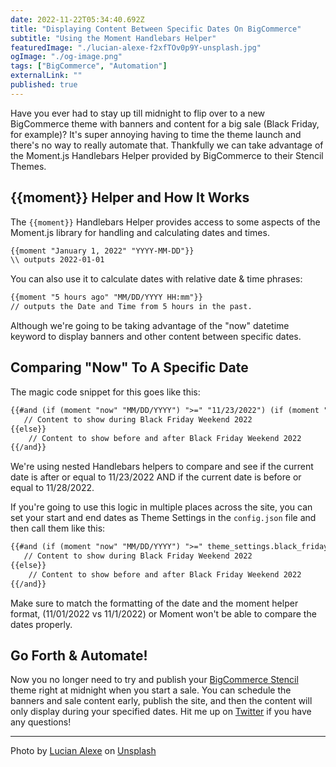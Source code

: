 ```yaml
---
date: 2022-11-22T05:34:40.692Z
title: "Displaying Content Between Specific Dates On BigCommerce" 
subtitle: "Using the Moment Handlebars Helper"
featuredImage: "./lucian-alexe-f2xfTOv0p9Y-unsplash.jpg"
ogImage: "./og-image.png"
tags: ["BigCommerce", "Automation"]
externalLink: ""
published: true
---
```


Have you ever had to stay up till midnight to flip over to a new BigCommerce theme with banners and content for a big sale (Black Friday, for example)? It's super annoying having to time the theme launch and there's no way to really automate that. Thankfully we can take advantage of the Moment.js Handlebars Helper provided by BigCommerce to their Stencil Themes.

## {{moment}} Helper and How It Works

The `{{moment}}` Handlebars Helper provides access to some aspects of the Moment.js library for handling and calculating dates and times. 

```html
{{moment "January 1, 2022" "YYYY-MM-DD"}}
\\ outputs 2022-01-01
```

You can also use it to calculate dates with relative date & time phrases:

```html
{{moment "5 hours ago" "MM/DD/YYYY HH:mm"}}
// outputs the Date and Time from 5 hours in the past.
```

Although we're going to be taking advantage of the "now" datetime keyword to display banners and other content between specific dates.

## Comparing "Now" To A Specific Date

The magic code snippet for this goes like this: 

```html
{{#and (if (moment "now" "MM/DD/YYYY") ">=" "11/23/2022") (if (moment "now" "MM/DD/YYYY") "<=" "11/28/2022")}}
   // Content to show during Black Friday Weekend 2022
{{else}}
    // Content to show before and after Black Friday Weekend 2022
{{/and}}
```

We're using nested Handlebars helpers to compare and see if the current date is after or equal to 11/23/2022 AND if the current date is before or equal to 11/28/2022. 

If you're going to use this logic in multiple places across the site, you can set your start and end dates as Theme Settings in the `config.json` file and then call them like this: 

```html
{{#and (if (moment "now" "MM/DD/YYYY") ">=" theme_settings.black_friday_start_date) (if (moment "now" "MM/DD/YYYY") "<=" theme_settings.black_friday_end_date)}}
   // Content to show during Black Friday Weekend 2022
{{else}}
    // Content to show before and after Black Friday Weekend 2022
{{/and}}
```

Make sure to match the formatting of the date and the moment helper format, (11/01/2022 vs 11/1/2022) or Moment won't be able to compare the dates properly.

## Go Forth & Automate!

Now you no longer need to try and publish your [BigCommerce Stencil](/blog/bigcommerce-stencil-ci-cd-with-github-actions/) theme right at midnight when you start a sale. You can schedule the banners and sale content early, publish the site, and then the content will only display during your specified dates. Hit me up on [Twitter](https://twitter.com/jackharner) if you have any questions!

---

Photo by <a href="https://unsplash.com/@lucian_alexe?utm_source=unsplash&utm_medium=referral&utm_content=creditCopyText">Lucian Alexe</a> on <a href="https://unsplash.com/?utm_source=unsplash&utm_medium=referral&utm_content=creditCopyText">Unsplash</a>
  